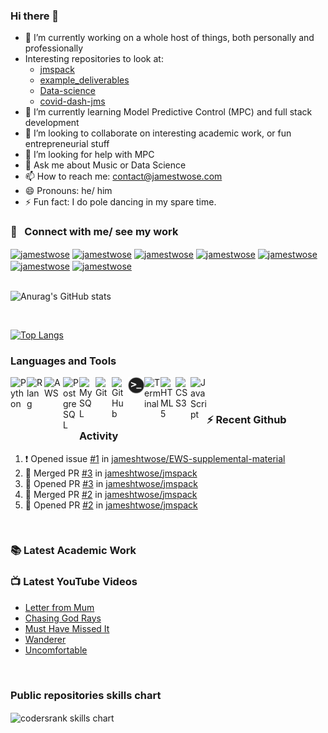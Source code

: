 ### Hi there 👋

- 🔭 I’m currently working on a whole host of things, both personally and professionally
- Interesting repositories to look at:
  - [jmspack](https://github.com/jameshtwose/jmspack)
  - [example_deliverables](https://github.com/jameshtwose/example_deliverables)
  - [Data-science](https://github.com/jameshtwose/Data-Science)
  - [covid-dash-jms](https://github.com/jameshtwose/covid-dash-jms)
- 🌱 I’m currently learning Model Predictive Control (MPC) and full stack development
- 👯 I’m looking to collaborate on interesting academic work, or fun entrepreneurial stuff
- 🤔 I’m looking for help with MPC
- 💬 Ask me about Music or Data Science
- 📫 How to reach me: contact@jamestwose.com
- 😄 Pronouns: he/ him
- ⚡ Fun fact: I do pole dancing in my spare time. 


### 🔗 &nbsp; Connect with me/ see my work
<p align="left">
<a href="https://services.jms.rocks" target="blank"><img align="center" src="https://services.jms.rocks/img/logo.png" alt="jamestwose" height="40" width="40" /></a>
<a href="https://linkedin.com/in/james-twose-a99b4411a" target="blank"><img align="center" src="https://cdn.worldvectorlogo.com/logos/linkedin-icon-2.svg" alt="jamestwose" height="30" width="40" /></a>
<a href="https://scholar.google.com/citations?user=9KdO6XMAAAAJ&hl=en&oi=ao" target="blank"><img align="center" src="https://upload.wikimedia.org/wikipedia/commons/c/c7/Google_Scholar_logo.svg" alt="jamestwose" height="30" width="40" /></a>
<a href="https://www.instagram.com/jamestwosemusic" target="blank"><img align="center" src="https://cdn.worldvectorlogo.com/logos/instagram-2016-5.svg" alt="jamestwose" height="30" width="40" /></a>
<a href="https://linktr.ee/jmsmusic" target="blank"><img align="center" src="https://cdn.worldvectorlogo.com/logos/linktree-2.svg" alt="jamestwose" height="30" width="40" /></a>
<a href="https://open.spotify.com/artist/0nb7d2wGMy8y8pvr3bTnV4" target="blank"><img align="center" src="https://cdn.worldvectorlogo.com/logos/spotify-2.svg" alt="jamestwose" height="30" width="40" /></a>
<a href="https://www.youtube.com/channel/UCLQar4hSRKHWgJfcrfpAhnw/featured" target="blank"><img align="center" src="https://cdn.worldvectorlogo.com/logos/youtube-icon.svg" alt="jamestwose" height="30" width="40" /></a>

<br>
<br>

![Anurag's GitHub stats](https://github-readme-stats.vercel.app/api?username=jameshtwose&count_private=true)

<br>

[![Top Langs](https://github-readme-stats.vercel.app/api/top-langs/?username=jameshtwose&langs_count=8&layout=compact&count_private=true)](https://github.com/jameshtwose/github-readme-stats)


### Languages and Tools
<img align="left" alt="Python" width="26px" src="https://cdn.worldvectorlogo.com/logos/python-5.svg" />
<img align="left" alt="Rlang" width="28px" src="https://cdn.worldvectorlogo.com/logos/r-lang.svg" />
<img align="left" alt="AWS" width="30px" src="https://upload.wikimedia.org/wikipedia/commons/9/93/Amazon_Web_Services_Logo.svg" />
<img align="left" alt="PostgreSQL" width="26px" src="https://cdn.worldvectorlogo.com/logos/postgresql.svg" />
<img align="left" alt="MySQL" width="26px" src="https://cdn.worldvectorlogo.com/logos/mysql-6.svg" />
<img align="left" alt="Git" width="26px" src="https://cdn.worldvectorlogo.com/logos/git-icon.svg" />
<img align="left" alt="GitHub" width="26px" src="https://cdn.worldvectorlogo.com/logos/github-icon-1.svg" />
<img align="left" alt="Terminal" width="26px" src="https://raw.githubusercontent.com/github/explore/80688e429a7d4ef2fca1e82350fe8e3517d3494d/topics/terminal/terminal.png" />
<img align="left" alt="Terminal" width="26px" src="https://cdn.worldvectorlogo.com/logos/ubuntu-4.svg" />
<img align="left" alt="HTML5" width="24px" src="https://cdn.worldvectorlogo.com/logos/html-1.svg" />
<img align="left" alt="CSS3" width="24px" src="https://cdn.worldvectorlogo.com/logos/css-3.svg" />
<img align="left" alt="JavaScript" width="26px" src="https://cdn.worldvectorlogo.com/logos/logo-javascript.svg" />

<br>
<br>

### ⚡ Recent Github Activity 

<!--START_SECTION:activity-->
1. ❗️ Opened issue [#1](https://github.com/jameshtwose/EWS-supplemental-material/issues/1) in [jameshtwose/EWS-supplemental-material](https://github.com/jameshtwose/EWS-supplemental-material)
2. 🎉 Merged PR [#3](https://github.com/jameshtwose/jmspack/pull/3) in [jameshtwose/jmspack](https://github.com/jameshtwose/jmspack)
3. 💪 Opened PR [#3](https://github.com/jameshtwose/jmspack/pull/3) in [jameshtwose/jmspack](https://github.com/jameshtwose/jmspack)
4. 🎉 Merged PR [#2](https://github.com/jameshtwose/jmspack/pull/2) in [jameshtwose/jmspack](https://github.com/jameshtwose/jmspack)
5. 💪 Opened PR [#2](https://github.com/jameshtwose/jmspack/pull/2) in [jameshtwose/jmspack](https://github.com/jameshtwose/jmspack)
<!--END_SECTION:activity-->

<br>
  
### :books: Latest Academic Work
<a href="https://raw.githubusercontent.com/jameshtwose/jameshtwose/main/Screenshot%202021-12-02%20at%2023.04.47.png" alt="ews_supp" height="auto" width="100%" /></a>


### 📺 Latest YouTube Videos

<!-- YOUTUBE:START -->
- [Letter from Mum](https://www.youtube.com/watch?v=MRxS0SJcgEs)
- [Chasing God Rays](https://www.youtube.com/watch?v=qpV_LKBD_Os)
- [Must Have Missed It](https://www.youtube.com/watch?v=Yn6kH3ixcwA)
- [Wanderer](https://www.youtube.com/watch?v=n3SXg2aReWE)
- [Uncomfortable](https://www.youtube.com/watch?v=nfl03lCDnD8)
<!-- YOUTUBE:END -->

<br>

### Public repositories skills chart

<img align="center" alt="codersrank skills chart" width="80%" src="https://cr-skills-chart-widget.azurewebsites.net/api/api?username=jameshtwose" />

